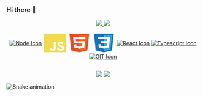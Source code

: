 ### Hi there 👋

<div align="center">
  <a href="https://github.com/cayke1">
  <img height="180em" src="https://github-readme-stats.vercel.app/api?username=cayke1&show_icons=true&theme=dark&include_all_commits=true&count_private=true"/>
  <img height="180em" src="https://github-readme-stats.vercel.app/api/top-langs/?username=cayke1&layout=compact&langs_count=7&theme=dark"/>
</div>
  
<div align="center" style="display: inline_block"><br>
  <img align="center" alt="Node Icon" height="50" width="60" src="https://cdn.jsdelivr.net/gh/devicons/devicon/icons/nodejs/nodejs-original.svg" />
  <img align="center" alt="Js Icon" height="50" width="60" src="https://raw.githubusercontent.com/devicons/devicon/master/icons/javascript/javascript-plain.svg">
  <img align="center" alt="HTML Icon" height="50" width="60" src="https://raw.githubusercontent.com/devicons/devicon/master/icons/html5/html5-original.svg">
  <img align="center" alt="CSS Icon" height="50" width="60" src="https://raw.githubusercontent.com/devicons/devicon/master/icons/css3/css3-original.svg">
  <img align="center" alt="React Icon" heigth="50" width="60" src="https://user-images.githubusercontent.com/25181517/117448085-96eed600-af3e-11eb-9492-83a3a0fcbfb1.png" />
  <img align="center" alt="Typescript Icon" heigth="50" width="60" src="https://user-images.githubusercontent.com/25181517/117448384-f9e06d00-af3e-11eb-9e02-a05bead103cf.png" />
  <img align="center" alt="GIT Icon" height="50" width="60" src="https://cdn.jsdelivr.net/gh/devicons/devicon/icons/git/git-plain-wordmark.svg" />
</div>
  
  ##
  
  <div align="center">
  <a href = "mailto:contato.cayke@gmail.com"><img src="https://img.shields.io/badge/-Gmail-%23333?style=for-the-badge&logo=gmail&logoColor=white" target="_blank"></a>
  <a href="https://www.linkedin.com/in/cayke-veras-961a031b7/" target="_blank"><img src="https://img.shields.io/badge/-LinkedIn-%230077B5?style=for-the-badge&logo=linkedin&logoColor=white" target="_blank"></a> 
  </div>
  

  ![Snake animation](https://github.com/cayke1/cayke1/blob/output/github-contribution-grid-snake.svg)
  
